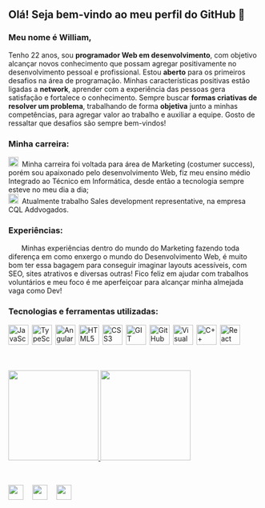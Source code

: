 ## Olá! Seja bem-vindo ao meu perfil do GitHub 👋

### Meu nome é William, 

Tenho 22 anos, sou **programador Web em desenvolvimento**, com objetivo alcançar novos conhecimento que possam agregar positivamente no desenvolvimento pessoal e profissional. Estou **aberto** para os primeiros desafios na área de programação. Minhas características positivas estão ligadas a **network**, aprender com a experiência das pessoas gera satisfação e fortalece o conhecimento. Sempre buscar **formas criativas de resolver um problema**, trabalhando de forma **objetiva** junto a minhas competências, para agregar valor ao trabalho e auxiliar a equipe. Gosto de ressaltar que desafios são sempre bem-vindos!


### Minha carreira:
<img width="20px" height="20px" src="https://cdn-icons-png.flaticon.com/512/9589/9589496.png">&ensp;Minha carreira foi voltada para área de Marketing (costumer success), porém sou apaixonado pelo desenvolvimento Web, fiz meu ensino médio Integrado ao Técnico em Informática, desde então a tecnologia sempre esteve no meu dia a dia;<br>
<img width="20px" height="20px" src="https://cdn-icons-png.flaticon.com/512/9589/9589496.png">&ensp;Atualmente trabalho Sales development representative, na empresa CQL Addvogados.
<br>
### Experiências:
<img width="15px" height="15px" src="https://cdn-icons-png.flaticon.com/512/3953/3953226.png">&ensp;
Minhas experiências dentro do mundo do Marketing fazendo toda diferença em como enxergo o mundo do Desenvolvimento Web, é muito bom ter essa bagagem para conseguir imaginar layouts acessíveis, com SEO, sites atrativos e diversas outras! Fico feliz em ajudar com trabalhos voluntários e meu foco é me aperfeiçoar para alcançar minha almejada vaga como Dev! <br>
### Tecnologias e ferramentas utilizadas:
<img width="40px" height="40px" src="https://cdn-icons-png.flaticon.com/512/5968/5968292.png" title="JavaScript">&ensp;<img width="40px" height="40px" src="https://github.com/WilliamMoro/WilliamMoro/assets/138053934/2b02ce1c-a151-41a2-94f2-8dc85c401589.png" title="TypeScript">&ensp;<img width="40px" height="40px" src="https://github.com/WilliamMoro/WilliamMoro/assets/138053934/72ec0938-8887-42e6-81e8-53e50bcd1720" title="Angular">&ensp;<img width="40px" height="40px" src="https://cdn-icons-png.flaticon.com/512/5968/5968267.png" title="HTML5">&ensp;<img width="40px" height="40px" src="https://cdn-icons-png.flaticon.com/512/5968/5968242.png" title="CSS3">&ensp;<img width="40px" height="40px" src="https://git-scm.com/images/logos/downloads/Git-Icon-1788C.png" title="GIT">&ensp;<img width="40px" height="40px" src="https://github.com/WilliamMoro/WilliamMoro/assets/138053934/84e32b37-5890-47ed-b448-a2f3f9945257" title="GitHub">&ensp;<img width="40px" height="40px" src="https://cdn.icon-icons.com/icons2/2107/PNG/512/file_type_vscode_icon_130084.png" title="Visual Studio Code">&ensp;<img width="40px" height="40px" src="https://cdn-icons-png.flaticon.com/512/6132/6132222.png" title="C++">&ensp;<img width="40px" height="40px" src="https://github.com/WilliamMoro/WilliamMoro/assets/138053934/d2728fbe-62fb-47d0-8f7d-c0a8dbe24c30" title="React">&ensp;

<br>
<br>

<a href="https://github.com/WilliamMoro">
<img height="180em" src="https://github-readme-stats.vercel.app/api/top-langs/?username=WilliamMoro&layout=compact&langs_count=7&theme=dracula">
<img height="180em" src="https://github-readme-stats.vercel.app/api?username=WilliamMoro&show_icons=true&theme=dracula&include_all_commits=true&count_private=true">
</div>
<br>
<br>
  
##
<div>
<a href="https://instagram.com/william_moro09?igshid=OGQ5ZDc2ODk2ZA==" target="_blank"><img src="https://icon-library.com/images/instagram-icon-png-white/instagram-icon-png-white-2.jpg" target="_blank" width="30px" height="30px"></a>&emsp;
<a href = "mailto:williamjuan_16moro@icloud.com"><img src="https://cdn-icons-png.flaticon.com/512/526/526901.png" target="_blank" width="30px" height="30px"></a>&emsp;
<a href="https://www.linkedin.com/in/william-moro-3b4909184/" target="_blank"><img src="https://www.iconsdb.com/icons/download/white/linkedin-32.png" target="_blank" width="30px" height="30px"></a>
</div>

